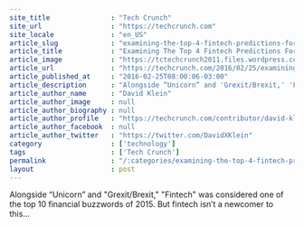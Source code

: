 ```yaml
---
site_title               : "Tech Crunch"
site_url                 : "https://techcrunch.com"
site_locale              : "en_US"
article_slug             : "examining-the-top-4-fintech-predictions-for-this-year-and-beyond"
article_title            : "Examining The Top 4 Fintech Predictions For This Year And Beyond"
article_image            : "https://tctechcrunch2011.files.wordpress.com/2016/02/crystalballmoney.jpg?w=764&h=400&crop=1"
article_url              : "https://techcrunch.com/2016/02/25/examining-the-top-4-fintech-predictions-for-this-year-and-beyond/"
article_published_at     : "2016-02-25T08:00:06-03:00"
article_description      : "Alongside “Unicorn” and 'Grexit/Brexit,' 'Fintech' was considered one of the top 10 financial buzzwords of 2015. But fintech isn’t a newcomer to this..."
article_author_name      : "David Klein"
article_author_image     : null
article_author_biography : null
article_author_profile   : "https://techcrunch.com/contributor/david-klein/"
article_author_facebook  : null
article_author_twitter   : "https://twitter.com/DavidXKlein"
category                 : ['technology']
tags                     : ['Tech Crunch']
permalink                : "/:categories/examining-the-top-4-fintech-predictions-for-this-year-and-beyond/"
layout                   : post
---
```


Alongside “Unicorn” and "Grexit/Brexit," "Fintech" was considered one of the top 10 financial buzzwords of 2015. But fintech isn’t a newcomer to this...
